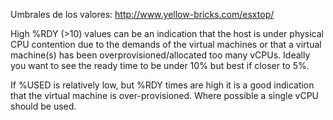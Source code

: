 Umbrales de los valores: http://www.yellow-bricks.com/esxtop/

High %RDY (>10) values can be an indication that the host is under physical CPU contention due to the demands of the virtual machines or that a virtual machine(s) has been overprovisioned/allocated too many vCPUs. Ideally you want to see the ready time to be under 10% but best if closer to 5%.

If  %USED is relatively low, but %RDY times are high it is a good indication that the virtual machine is over-provisioned. Where possible a single vCPU should be used.
